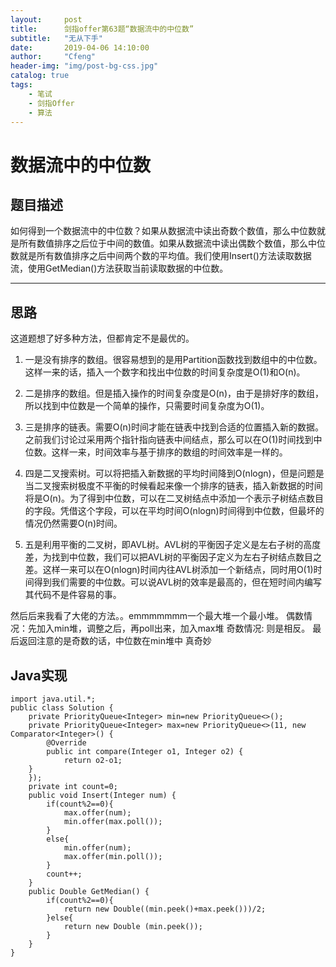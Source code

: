 ```yaml
---
layout:     post
title:      剑指offer第63题“数据流中的中位数”
subtitle:   "无从下手"
date:       2019-04-06 14:10:00
author:     "Cfeng"
header-img: "img/post-bg-css.jpg"
catalog: true
tags:
    - 笔试
    - 剑指Offer
    - 算法
---
```

# 数据流中的中位数
## 题目描述
如何得到一个数据流中的中位数？如果从数据流中读出奇数个数值，那么中位数就是所有数值排序之后位于中间的数值。如果从数据流中读出偶数个数值，那么中位数就是所有数值排序之后中间两个数的平均值。我们使用Insert()方法读取数据流，使用GetMedian()方法获取当前读取数据的中位数。
***
## 思路
这道题想了好多种方法，但都肯定不是最优的。
1. 一是没有排序的数组。很容易想到的是用Partition函数找到数组中的中位数。这样一来的话，插入一个数字和找出中位数的时间复杂度是O(1)和O(n)。

2. 二是排序的数组。但是插入操作的时间复杂度是O(n)，由于是排好序的数组，所以找到中位数是一个简单的操作，只需要时间复杂度为O(1)。

3. 三是排序的链表。需要O(n)时间才能在链表中找到合适的位置插入新的数据。之前我们讨论过采用两个指针指向链表中间结点，那么可以在O(1)时间找到中位数。这样一来，时间效率与基于排序的数组的时间效率是一样的。

4. 四是二叉搜索树。可以将把插入新数据的平均时间降到O(nlogn)，但是问题是当二叉搜索树极度不平衡的时候看起来像一个排序的链表，插入新数据的时间将是O(n)。为了得到中位数，可以在二叉树结点中添加一个表示子树结点数目的字段。凭借这个字段，可以在平均时间O(nlogn)时间得到中位数，但最坏的情况仍然需要O(n)时间。

5. 五是利用平衡的二叉树，即AVL树。AVL树的平衡因子定义是左右子树的高度差，为找到中位数，我们可以把AVL树的平衡因子定义为左右子树结点数目之差。这样一来可以在O(nlogn)时间内往AVL树添加一个新结点，同时用O(1)时间得到我们需要的中位数。可以说AVL树的效率是最高的，但在短时间内编写其代码不是件容易的事。

然后后来我看了大佬的方法。。emmmmmmm一个最大堆一个最小堆。
偶数情况：先加入min堆，调整之后，再poll出来，加入max堆
奇数情况: 则是相反。
最后返回注意的是奇数的话，中位数在min堆中
真奇妙
## Java实现
```
import java.util.*;
public class Solution {
    private PriorityQueue<Integer> min=new PriorityQueue<>();
    private PriorityQueue<Integer> max=new PriorityQueue<>(11, new Comparator<Integer>() {
        @Override
        public int compare(Integer o1, Integer o2) {
            return o2-o1;
    }
    });
    private int count=0;
    public void Insert(Integer num) {
        if(count%2==0){
            max.offer(num);
            min.offer(max.poll());
        }
        else{
            min.offer(num);
            max.offer(min.poll());
        }
        count++;
    }
    public Double GetMedian() {
        if(count%2==0){
            return new Double((min.peek()+max.peek()))/2;
        }else{
            return new Double (min.peek());
        }
    }
}
```